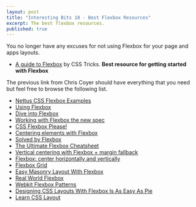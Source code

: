 ```yaml
---
layout: post
title: "Interesting Bits 18 - Best Flexbox Resources"
excerpt: The best flexbox resources.
published: true
---
```


You no longer have any excuses for not using Flexbox for your page and apps layouts.

- [A guide to Flexbox](http://css-tricks.com/snippets/css/a-guide-to-flexbox/) by CSS Tricks. **Best resource for getting started with Flexbox**

The previous link from Chris Coyer should have everything that you need but feel free to browse the following list.

- [Nettus CSS Flexbox Examples](http://umaar.github.io/css-flexbox-demo/)
- [Using Flexbox](http://css-tricks.com/using-flexbox/)
- [Dive into Flexbox](http://weblog.bocoup.com/dive-into-flexbox/)
- [Working with Flexbox the new spec](http://www.adobe.com/devnet/html5/articles/working-with-flexbox-the-new-spec.html)
- [CSS Flexbox Please!](http://demo.agektmr.com/flexbox/)
- [Centering elements with Flexbox](http://coding.smashingmagazine.com/2013/05/22/centering-elements-with-flexbox/)
- [Solved by Flexbox](http://philipwalton.github.io/solved-by-flexbox/)
- [The Ultimate Flexbox Cheatsheet](http://www.sketchingwithcss.com/samplechapter/cheatsheet.html)
- [Vertical centering with Flexbox + margin fallback](https://gist.github.com/LeaVerou/2403795)
- [Flexbox: center horizontally and vertically](http://stackoverflow.com/questions/19026884/flexbox-center-horizontally-and-vertically)
- [Flexbox Grid](http://flexboxgrid.com/)
- [Easy Masonry Layout With Flexbox](http://demosthenes.info/blog/844/Easy-Masonry-Layout-With-Flexbox)
- [Real World Flexbox](http://www.planningforaliens.com/blog/2014/03/11/real-world-flexbox/)
- [Webkit Flexbox Patterns](http://webkit-flex.atomeye.com/)
- [Designing CSS Layouts With Flexbox Is As Easy As Pie](http://www.smashingmagazine.com/2013/05/22/centering-elements-with-flexbox/)
- [Learn CSS Layout](http://learnlayout.com/flexbox.html)
